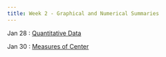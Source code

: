 ```yaml
---
title: Week 2 - Graphical and Numerical Summaries
---
```


Jan 28
: [Quantitative Data](https://rmshksu.github.io/stat225_spring2025/classes/d3-225-spr25.html)

Jan 30
: [Measures of Center](https://rmshksu.github.io/stat225_spring2025/classes/d4-225-spr25.html)
